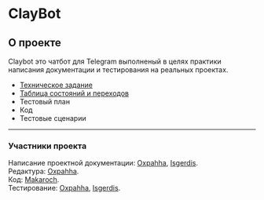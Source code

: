 # ClayBot 

## О проекте
 Claybot это чатбот для Telegram выполненый в целях практики написания документации и тестирования на реальных проектах. 
 * [Техническое задание](https://github.com/Oxpahha/Study/blob/main/QualityAssurance/_Pet-Claybot/Technical%20Specification/Claybot.v03.doc)
 * [Таблица состояний и переходов](https://github.com/Oxpahha/Study/blob/main/QualityAssurance/_Pet-Claybot/S%26T/Claybot.v3.drawio.png)    
 * Тестовый план    
 * Код
 * Тестовые сценарии
---
### Участники проекта
 Написание проектной документации: [Oxpahha](https://github.com/Oxpahha), [Isgerdis](https://github.com/Isgerdis).     
 Редактура: [Oxpahha](https://github.com/Oxpahha).   
 Код: [Makaroch](https://github.com/makaroch).  
 Тестирование: [Oxpahha](https://github.com/Oxpahha), [Isgerdis](https://github.com/Isgerdis).   


